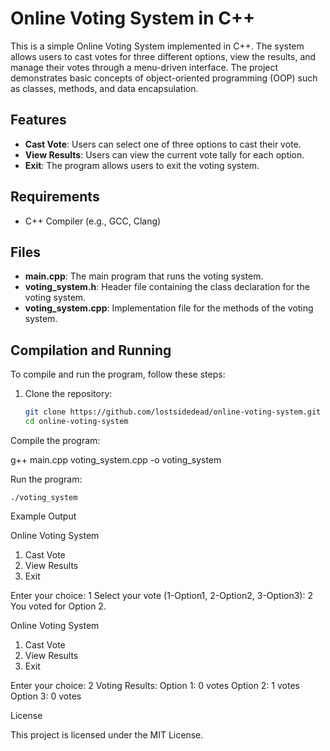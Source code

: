 # Online Voting System in C++

This is a simple Online Voting System implemented in C++. The system allows users to cast votes for three different options, view the results, and manage their votes through a menu-driven interface. The project demonstrates basic concepts of object-oriented programming (OOP) such as classes, methods, and data encapsulation.

## Features

- **Cast Vote**: Users can select one of three options to cast their vote.
- **View Results**: Users can view the current vote tally for each option.
- **Exit**: The program allows users to exit the voting system.


## Requirements

- C++ Compiler (e.g., GCC, Clang)


## Files

- **main.cpp**: The main program that runs the voting system.
- **voting_system.h**: Header file containing the class declaration for the voting system.
- **voting_system.cpp**: Implementation file for the methods of the voting system.


## Compilation and Running

To compile and run the program, follow these steps:

1. Clone the repository:

   ```bash
   git clone https://github.com/lostsidedead/online-voting-system.git
   cd online-voting-system


Compile the program:

g++ main.cpp voting_system.cpp -o voting_system


Run the program:

    ./voting_system

Example Output

Online Voting System
1. Cast Vote
2. View Results
3. Exit

Enter your choice: 1
Select your vote (1-Option1, 2-Option2, 3-Option3): 2
You voted for Option 2.

Online Voting System
1. Cast Vote
2. View Results
3. Exit

Enter your choice: 2
Voting Results:
Option 1: 0 votes
Option 2: 1 votes
Option 3: 0 votes


License

This project is licensed under the MIT License.
